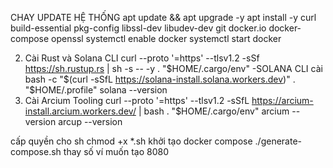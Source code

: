 CHAY UPDATE HỆ THỐNG
apt update && apt upgrade -y
apt install -y curl build-essential pkg-config libssl-dev libudev-dev git docker.io docker-compose openssl
systemctl enable docker
systemctl start docker

2. Cài Rust và Solana CLI
curl --proto '=https' --tlsv1.2 -sSf https://sh.rustup.rs | sh -s -- -y
. "$HOME/.cargo/env"
-SOLANA CLI cài 
 bash -c "$(curl -sSfL https://solana-install.solana.workers.dev)"
. "$HOME/.profile"
solana --version
 3. Cài Arcium Tooling
curl --proto '=https' --tlsv1.2 -sSfL https://arcium-install.arcium.workers.dev/ | bash
. "$HOME/.cargo/env"
arcium --version
arcup --version


cấp quyền cho sh
chmod +x *.sh
khởi tạo docker compose
./generate-compose.sh thay số ví muốn tạo 8080



